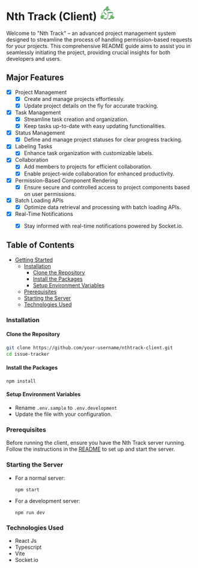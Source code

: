 <h1> Nth Track (Client)
    <img src="https://github.com/mubashir-angathil/nthtrack-client/blob/master/public/vite.png" height="40px" alt="Movie Trends Logo"/>
</h1>
Welcome to "Nth Track" – an advanced project management system designed to streamline the process of handling permission-based requests for your projects. This comprehensive README guide aims to assist you in seamlessly initiating the project, providing crucial insights for both developers and users.

## Major Features

- [x] Project Management
  - [x] Create and manage projects effortlessly.
  - [x] Update project details on the fly for accurate tracking.

- [x] Task Management
  - [x] Streamline task creation and organization.
  - [x] Keep tasks up-to-date with easy updating functionalities.

- [x] Status Management
  - [x] Define and manage project statuses for clear progress tracking.

- [x] Labeling Tasks
  - [x] Enhance task organization with customizable labels.

- [x] Collaboration
  - [x] Add members to projects for efficient collaboration.
  - [x] Enable project-wide collaboration for enhanced productivity.

- [x] Permission-Based Component Rendering
  - [x] Ensure secure and controlled access to project components based on user permissions.

- [x] Batch Loading APIs
  - [x] Optimize data retrieval and processing with batch loading APIs.

- [x] Real-Time Notifications
  - [x] Stay informed with real-time notifications powered by Socket.io.


## Table of Contents
- [Getting Started](#getting-started)
  - [Installation](#installation)
    - [Clone the Repository](#clone-the-repository)
    - [Install the Packages](#install-the-packages)
    - [Setup Environment Variables](#setup-environment-variables)
  - [Prerequisites](#prerequisites)
  - [Starting the Server](#starting-the-server)
  - [Technologies Used](#technologies-used)


### Installation

#### Clone the Repository
```bash
git clone https://github.com/your-username/nthtrack-client.git
cd issue-tracker
```

#### Install the Packages
```
npm install 
```
#### Setup Environment Variables
- Rename ```.env.sample``` to ```.env.development```
- Update the file with your configuration.


### Prerequisites
Before running the client, ensure you have the Nth Track server running. Follow the instructions in the [README](https://github.com/mubashir-angathil/nthtrack-server/blob/master/README.md) to set up and start the server.

### Starting the Server
- For a normal server:
  ```
  npm start
  ```
- For a development server:
  ```
  npm run dev
  ```
### Technologies Used
- React Js
- Typescript
- Vite
- Socket.io
